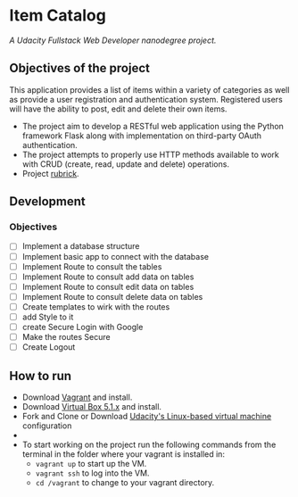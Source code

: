 # Item Catalog

_A Udacity Fullstack Web Developer nanodegree project._

## Objectives of the project

This application provides a list of items within a variety of categories as well as provide a user registration and authentication system. Registered users will have the ability to post, edit and delete their own items. 

- The project aim to develop a RESTful web application using the Python framework Flask along with implementation on third-party OAuth authentication. 
- The project attempts to properly use HTTP methods available to work with CRUD (create, read, update and delete) operations.
- Project [rubrick](https://review.udacity.com/#!/rubrics/5/view).

## Development

### Objectives

- [ ] Implement a database structure
- [ ] Implement basic app to connect with the database
- [ ] Implement Route to consult the tables
- [ ] Implement Route to consult add data on tables
- [ ] Implement Route to consult edit data on tables
- [ ] Implement Route to consult delete data on tables
- [ ] Create templates to wirk with the routes
- [ ] add Style to it
- [ ] create Secure Login with Google
- [ ] Make the routes Secure
- [ ] Create Logout

## How to run

- Download [Vagrant](https://www.vagrantup.com/downloads.html) and install.
- Download [Virtual Box 5.1.x](https://www.virtualbox.org/wiki/Download_Old_Builds_5_1) and install.
- Fork and Clone or Download [Udacity's Linux-based virtual machine](https://github.com/udacity/fullstack-nanodegree-vm) configuration
- 
 - To start working on the project run the following commands from the terminal in the folder where your vagrant is installed in:
   - ```vagrant up``` to start up the VM.
   - ```vagrant ssh``` to log into the VM.
   - ```cd /vagrant``` to change to your vagrant directory.